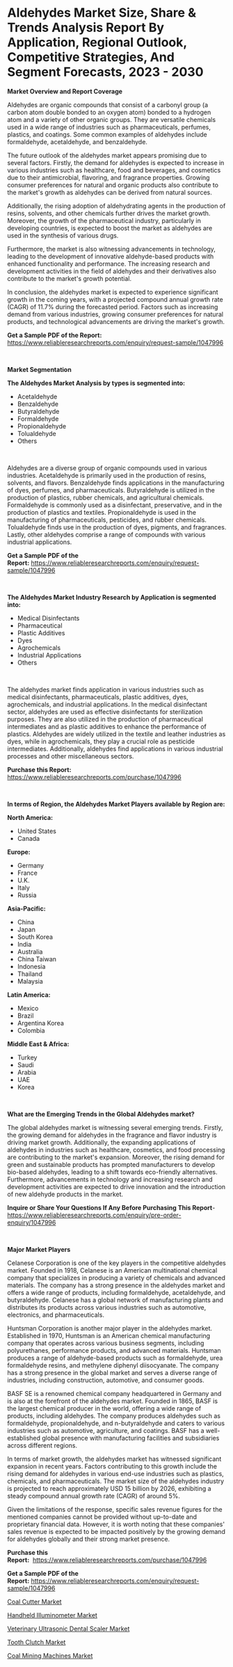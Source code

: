 <p><h1>Aldehydes Market Size, Share & Trends Analysis Report By Application, Regional Outlook, Competitive Strategies, And Segment Forecasts, 2023 - 2030</h1></p><p><strong>Market Overview and Report Coverage</strong></p>
<p><p>Aldehydes are organic compounds that consist of a carbonyl group (a carbon atom double bonded to an oxygen atom) bonded to a hydrogen atom and a variety of other organic groups. They are versatile chemicals used in a wide range of industries such as pharmaceuticals, perfumes, plastics, and coatings. Some common examples of aldehydes include formaldehyde, acetaldehyde, and benzaldehyde.</p><p>The future outlook of the aldehydes market appears promising due to several factors. Firstly, the demand for aldehydes is expected to increase in various industries such as healthcare, food and beverages, and cosmetics due to their antimicrobial, flavoring, and fragrance properties. Growing consumer preferences for natural and organic products also contribute to the market's growth as aldehydes can be derived from natural sources.</p><p>Additionally, the rising adoption of aldehydrating agents in the production of resins, solvents, and other chemicals further drives the market growth. Moreover, the growth of the pharmaceutical industry, particularly in developing countries, is expected to boost the market as aldehydes are used in the synthesis of various drugs.</p><p>Furthermore, the market is also witnessing advancements in technology, leading to the development of innovative aldehyde-based products with enhanced functionality and performance. The increasing research and development activities in the field of aldehydes and their derivatives also contribute to the market's growth potential.</p><p>In conclusion, the aldehydes market is expected to experience significant growth in the coming years, with a projected compound annual growth rate (CAGR) of 11.7% during the forecasted period. Factors such as increasing demand from various industries, growing consumer preferences for natural products, and technological advancements are driving the market's growth.</p></p>
<p><strong>Get a Sample PDF of the Report:</strong> <a href="https://www.reliableresearchreports.com/enquiry/request-sample/1047996">https://www.reliableresearchreports.com/enquiry/request-sample/1047996</a></p>
<p>&nbsp;</p>
<p><strong>Market Segmentation</strong></p>
<p><strong>The Aldehydes Market Analysis by types is segmented into:</strong></p>
<p><ul><li>Acetaldehyde</li><li>Benzaldehyde</li><li>Butyraldehyde</li><li>Formaldehyde</li><li>Propionaldehyde</li><li>Tolualdehyde</li><li>Others</li></ul></p>
<p>&nbsp;</p>
<p><p>Aldehydes are a diverse group of organic compounds used in various industries. Acetaldehyde is primarily used in the production of resins, solvents, and flavors. Benzaldehyde finds applications in the manufacturing of dyes, perfumes, and pharmaceuticals. Butyraldehyde is utilized in the production of plastics, rubber chemicals, and agricultural chemicals. Formaldehyde is commonly used as a disinfectant, preservative, and in the production of plastics and textiles. Propionaldehyde is used in the manufacturing of pharmaceuticals, pesticides, and rubber chemicals. Tolualdehyde finds use in the production of dyes, pigments, and fragrances. Lastly, other aldehydes comprise a range of compounds with various industrial applications.</p></p>
<p><strong>Get a Sample PDF of the Report:</strong>&nbsp;<a href="https://www.reliableresearchreports.com/enquiry/request-sample/1047996">https://www.reliableresearchreports.com/enquiry/request-sample/1047996</a></p>
<p>&nbsp;</p>
<p><strong>The Aldehydes Market Industry Research by Application is segmented into:</strong></p>
<p><ul><li>Medical Disinfectants</li><li>Pharmaceutical</li><li>Plastic Additives</li><li>Dyes</li><li>Agrochemicals</li><li>Industrial Applications</li><li>Others</li></ul></p>
<p>&nbsp;</p>
<p><p>The aldehydes market finds application in various industries such as medical disinfectants, pharmaceuticals, plastic additives, dyes, agrochemicals, and industrial applications. In the medical disinfectant sector, aldehydes are used as effective disinfectants for sterilization purposes. They are also utilized in the production of pharmaceutical intermediates and as plastic additives to enhance the performance of plastics. Aldehydes are widely utilized in the textile and leather industries as dyes, while in agrochemicals, they play a crucial role as pesticide intermediates. Additionally, aldehydes find applications in various industrial processes and other miscellaneous sectors.</p></p>
<p><strong>Purchase this Report:</strong>&nbsp; <a href="https://www.reliableresearchreports.com/purchase/1047996">https://www.reliableresearchreports.com/purchase/1047996</a></p>
<p>&nbsp;</p>
<p><strong>In terms of Region, the Aldehydes Market Players available by Region are:</strong></p>
<p>
    <p> <strong> North America: </strong>
        <ul>
            <li>United States</li>
            <li>Canada</li>
        </ul>
        </p> 
    <p> <strong> Europe: </strong>
        <ul>
            <li>Germany</li>
            <li>France</li>
            <li>U.K.</li>
            <li>Italy</li>
            <li>Russia</li>
        </ul>
        </p> 
    <p> <strong> Asia-Pacific: </strong>
        <ul>
            <li>China</li>
            <li>Japan</li>
            <li>South Korea</li>
            <li>India</li>
            <li>Australia</li>
            <li>China Taiwan</li>
            <li>Indonesia</li>
            <li>Thailand</li>
            <li>Malaysia</li>
        </ul>
        </p> 
    <p> <strong> Latin America: </strong>
        <ul>
            <li>Mexico</li>
            <li>Brazil</li>
            <li>Argentina Korea</li>
            <li>Colombia</li>
        </ul>
        </p> 
    <p> <strong> Middle East & Africa: </strong>
        <ul>
            <li>Turkey</li>
            <li>Saudi</li>
            <li>Arabia</li>
            <li>UAE</li>
            <li>Korea</li>
        </ul>
    </p>
    </p>
<p>&nbsp;</p>
<p><strong>What are the Emerging Trends in the Global Aldehydes market?</strong></p>
<p><p>The global aldehydes market is witnessing several emerging trends. Firstly, the growing demand for aldehydes in the fragrance and flavor industry is driving market growth. Additionally, the expanding applications of aldehydes in industries such as healthcare, cosmetics, and food processing are contributing to the market's expansion. Moreover, the rising demand for green and sustainable products has prompted manufacturers to develop bio-based aldehydes, leading to a shift towards eco-friendly alternatives. Furthermore, advancements in technology and increasing research and development activities are expected to drive innovation and the introduction of new aldehyde products in the market.</p></p>
<p><strong>Inquire or Share Your Questions If Any Before Purchasing This Report</strong>- <a href="https://www.reliableresearchreports.com/enquiry/pre-order-enquiry/1047996">https://www.reliableresearchreports.com/enquiry/pre-order-enquiry/1047996</a></p>
<p>&nbsp;</p>
<p><strong>Major Market Players</strong></p>
<p><p>Celanese Corporation is one of the key players in the competitive aldehydes market. Founded in 1918, Celanese is an American multinational chemical company that specializes in producing a variety of chemicals and advanced materials. The company has a strong presence in the aldehydes market and offers a wide range of products, including formaldehyde, acetaldehyde, and butyraldehyde. Celanese has a global network of manufacturing plants and distributes its products across various industries such as automotive, electronics, and pharmaceuticals.</p><p>Huntsman Corporation is another major player in the aldehydes market. Established in 1970, Huntsman is an American chemical manufacturing company that operates across various business segments, including polyurethanes, performance products, and advanced materials. Huntsman produces a range of aldehyde-based products such as formaldehyde, urea formaldehyde resins, and methylene diphenyl diisocyanate. The company has a strong presence in the global market and serves a diverse range of industries, including construction, automotive, and consumer goods.</p><p>BASF SE is a renowned chemical company headquartered in Germany and is also at the forefront of the aldehydes market. Founded in 1865, BASF is the largest chemical producer in the world, offering a wide range of products, including aldehydes. The company produces aldehydes such as formaldehyde, propionaldehyde, and n-butyraldehyde and caters to various industries such as automotive, agriculture, and coatings. BASF has a well-established global presence with manufacturing facilities and subsidiaries across different regions.</p><p>In terms of market growth, the aldehydes market has witnessed significant expansion in recent years. Factors contributing to this growth include the rising demand for aldehydes in various end-use industries such as plastics, chemicals, and pharmaceuticals. The market size of the aldehydes industry is projected to reach approximately USD 15 billion by 2026, exhibiting a steady compound annual growth rate (CAGR) of around 5%.</p><p>Given the limitations of the response, specific sales revenue figures for the mentioned companies cannot be provided without up-to-date and proprietary financial data. However, it is worth noting that these companies' sales revenue is expected to be impacted positively by the growing demand for aldehydes globally and their strong market presence.</p></p>
<p><strong>Purchase this Report:</strong>&nbsp;&nbsp;<a href="https://www.reliableresearchreports.com/purchase/1047996">https://www.reliableresearchreports.com/purchase/1047996</a></p>
<p></p>
<p><strong>Get a Sample PDF of the Report:</strong>&nbsp;<a href="https://www.reliableresearchreports.com/enquiry/request-sample/1047996">https://www.reliableresearchreports.com/enquiry/request-sample/1047996</a></p>
<p><p><a href="https://medium.com/@danesanford_55006/coal-cutter-market-outlook-industry-overview-and-forecast-2023-to-2030-cc0d9f283688">Coal Cutter Market</a></p><p><a href="https://medium.com/@robinrathi2023/handheld-illuminometer-nbsp-market-focuses-on-market-share-size-and-projected-forecast-till-2030-649945d44f60">Handheld Illuminometer Market</a></p><p><a href="https://medium.com/@efrenmuller/veterinary-ultrasonic-dental-scaler-market-trends-forecast-and-competitive-analysis-to-2030-445fe1e50c9c">Veterinary Ultrasonic Dental Scaler Market</a></p><p><a href="https://medium.com/@ollierippin/tooth-clutch-market-size-reveals-the-best-marketing-channels-in-global-industry-05cac2280869">Tooth Clutch Market</a></p><p><a href="https://medium.com/@jettiejohns/coal-mining-machines-market-share-evolution-and-market-growth-trends-2023-2030-7801e37153b0">Coal Mining Machines Market</a></p></p>